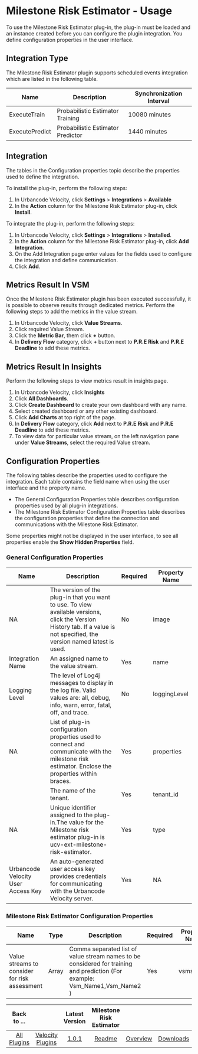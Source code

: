 # Milestone Risk Estimator - Usage

To use the Milestone Risk Estimator plug-in, the plug-in must be loaded and an instance created before you can configure the plugin integration. You define configuration properties in the user interface.

## Integration Type

The Milestone Risk Estimator plugin supports scheduled events integration which are listed in the following table.

| Name | Description | Synchronization Interval |
| --- | --- | --- |
| ExecuteTrain | Probabilistic Estimator Training | 10080 minutes |
| ExecutePredict | Probabilistic Estimator Predictor | 1440 minutes |

## Integration

The tables in the Configuration properties topic describe the properties used to define the integration.

To install the plug-in, perform the following steps:

1. In Urbancode Velocity, click **Settings** > **Integrations** > **Available**
2. In the **Action** column for the Milestone Risk Estimator plug-in, click **Install**.

To integrate the plug-in, perform the following steps:

1. In Urbancode Velocity, click **Settings** > **Integrations** > **Installed**.
2. In the **Action** column for the Milestone Risk Estimator plug-in, click **Add Integration**.
3. On the Add Integration page enter values for the fields used to configure the integration and define communication.
4. Click **Add**.

## Metrics Result In VSM

Once the Milestone Risk Estimator plugin has been executed successfully, it is possible to observe results through dedicated metrics. Perform the following steps to add the metrics in the value stream.

1. In Urbancode Velocity, click **Value Streams**. 
2. Click required Value Stream.
2. Click the **Metric Bar**, them click **+** button.
3. In **Delivery Flow** category, click **+** button next to **P.R.E Risk** and **P.R.E Deadline** to add these metrics.

## Metrics Result In Insights

Perform the following steps to view metrics result in insights page.

1. In Urbancode Velocity, click **Insights**
2. Click **All Dashboards**.
3. Click **Create Dashboard** to create your own dashboard with any name.
4. Select created dashboard or any other existing dashboard.
5. Click **Add Charts** at top right of the page.
6. In **Delivery Flow** category, click **Add** next to **P.R.E Risk** and **P.R.E Deadline** to add these metrics.
7. To view data for particular value stream, on the left navigation pane under **Value Streams**, select the required Value stream.

## Configuration Properties

The following tables describe the properties used to configure the integration. Each table contains the field name when using the user interface and the property name.

* The General Configuration Properties table describes configuration properties used by all plug-in integrations.
* The Milestone Risk Estimator Configuration Properties table describes the configuration properties that define the connection and communications with the Milestone Risk Estimator.

Some properties might not be displayed in the user interface, to see all properties enable the **Show Hidden Properties** field.

### General Configuration Properties

| Name | Description | Required | Property Name |
| --- | --- | --- | --- |
| NA | The version of the plug-in that you want to use. To view available versions, click the Version History tab. If a value is not specified, the version named latest is used. | No | image |
| Integration Name | An assigned name to the value stream. | Yes | name |
| Logging Level | The level of Log4j messages to display in the log file. Valid values are: all, debug, info, warn, error, fatal, off, and trace. | No | loggingLevel |
| NA | List of plug-in configuration properties used to connect and communicate with the milestone risk estimator. Enclose the properties within braces. | Yes | properties |
|  | The name of the tenant. | Yes | tenant_id |
| NA | Unique identifier assigned to the plug-in.The value for the Milestone risk estimator plug-in is ucv-ext-milestone-risk-estimator. | Yes | type |
| Urbancode Velocity User Access Key | An auto-generated user access key provides credentials for communicating with the Urbancode Velocity server. | Yes | NA |

### Milestone Risk Estimator Configuration Properties

| Name | Type | Description | Required | Property Name |
| --- | --- | --- | --- | --- |
| Value streams to consider for risk assessment | Array | Comma separated list of value stream names to be considered for training and prediction (For example: Vsm_Name1,Vsm_Name2 ) | Yes | vsmsArray |


|Back to ...||Latest Version|Milestone Risk Estimator |||
| :---: | :---: | :---: | :---: | :---: | :---: |
|[All Plugins](../../index.md)|[Velocity Plugins](../README.md)|[1.0.1](https://hub.docker.com/r/urbancode/ucv-ext-milestone-risk-estimator/tags)|[Readme](README.md)|[Overview](overview.md)|[Downloads](downloads.md)|